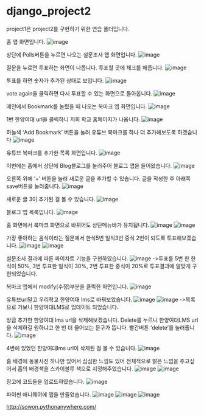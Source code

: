 # django_project2 <main>
project1은 project2를 구현하기 위한 연습 폴더입니다. 

홈 앱 화면입니다.
![image](https://github.com/sowon61/django_project/assets/115778827/d7c7ab74-bfeb-47ca-94c2-dc2c7b470cad)

상단에 Polls버튼을 누르면 나오는 설문조사 앱 화면입니다.
![image](https://github.com/sowon61/django_project/assets/115778827/bcad7c0c-d447-4735-8872-c1fed4c48bd4)

질문을 누르면 투표하는 화면이 나옵니다. 투표할 곳에 체크를 해줍니다.
![image](https://github.com/sowon61/django_project/assets/115778827/b64d4e0e-5358-41e3-a0ac-c39603fd07c7)

투표를 하면 숫자가 추가된 상태로 보입니다.
![image](https://github.com/sowon61/django_project/assets/115778827/ed1f28db-347d-42ca-a76d-0d95a843770c)

vote again을 클릭하면 다시 투표할 수 있는 화면으로 돌아옵니다.
![image](https://github.com/sowon61/django_project/assets/115778827/2fffd1a0-f55e-4dc5-aa18-4135a5aa0818)

메인에서 Bookmark를 눌렀을 때 나오는 북마크 앱 화면입니다.
![image](https://github.com/sowon61/django_project/assets/115778827/cac75ac8-64b5-423e-883e-862f4883c999)

1번 한양여대 url을 클릭하니 저희 학교 홈페이지가 나옵니다. 
![image](https://github.com/sowon61/django_project/assets/115778827/606a5afb-207c-413c-8a98-8a6418cd3748)

하늘색 ‘Add Bookmark’ 버튼을 눌러 유튜브 북마크를 하나 더 추가해보도록 하겠습니다
![image](https://github.com/sowon61/django_project/assets/115778827/b74d4049-64d3-43fe-83fc-f6db595c9eb7)

유튜브 북마크를 추가한 목록 화면입니다.
![image](https://github.com/sowon61/django_project/assets/115778827/41b9dfd1-605f-48f5-9c49-bd698bdad148)

이번에는 홈에서 상단에 Blog블로그를 눌러주어 블로그 앱을 들어왔습니다. 
![image](https://github.com/sowon61/django_project/assets/115778827/f6521a0f-1e4e-4ed1-8346-e3ff44d8c518)

오른쪽 위에 ‘+’ 버튼을 눌러 새로운 글을 추가할 수 있습니다. 글을 작성한 후 아래쪽 save버튼을 눌러줍니다. 
![image](https://github.com/sowon61/django_project/assets/115778827/645bf2fc-24f7-4534-b7b1-a53e305306b9)

새로운 글 3이 추가된 걸 볼 수 있습니다. 
![image](https://github.com/sowon61/django_project/assets/115778827/aa877714-25d8-4d7e-83cd-ed52411a3d76)

블로그 앱 목록입니다.
![image](https://github.com/sowon61/django_project/assets/115778827/ec23da8a-290e-43d5-97d8-b0257bafa7b4)

홈 화면에서 북마크 화면으로 바뀌어도 상단메뉴바가 유지됩니다. 
![image](https://github.com/sowon61/django_project/assets/115778827/4f574632-ab68-4ed3-9bb0-fd49a8457270)
![image](https://github.com/sowon61/django_project/assets/115778827/2c12ead2-9d82-4c31-b69c-d59b0dd3ecaa)

가장 좋아하는 음식이라는 질문에서 한식5번 일식3번 중식 2번이 되도록 투표해보겠습니다.
![image](https://github.com/sowon61/django_project/assets/115778827/0b0dd8e4-6775-46f7-a5bc-18947d6103bc)
![image](https://github.com/sowon61/django_project/assets/115778827/c105c1e9-c626-45b4-ae61-0fd04ae23900)

설문조사 결과에 따른 파이차트 기능을 구현하였습니다.
![image](https://github.com/sowon61/django_project/assets/115778827/1bdb730f-df41-43b5-9bc9-2b7c69c2ecdf) ->투표를 5번 한 한식이 50%, 3번 투표한 일식이 30%, 2번 투표한 중식이 20%로 투표결과에 알맞게 구현되었습니다. 

북마크 앱에서 modify(수정)부분을 클릭한 화면입니다.
![image](https://github.com/sowon61/django_project/assets/115778827/8b6c19f6-a552-4f70-9a67-5ded82dfd50d)

유튜브url말고 우리학교 한양여대 lms로 바꿔보았습니다.
![image](https://github.com/sowon61/django_project/assets/115778827/1ba6d46e-9ca0-442a-bd88-9319b63255fc)
![image](https://github.com/sowon61/django_project/assets/115778827/a2bf1fca-c275-4113-8f5f-b6491d321295)   ->목록으로 가보니 한양여대LMS로 업데이트 되었습니다.

방금 추가한 한양여대 lms url을 삭제해보겠습니다. Delete를 누르니 한양여대LMS url을 삭제하길 원하냐고 한 번 더 물어보는 문구가 뜹니다. 빨간버튼 ‘delete’를 눌러줍니다. 
![image](https://github.com/sowon61/django_project/assets/115778827/83f2be0c-708a-47b2-85f8-c470305fb584)

4번에 있었던 한양여대lms url이 삭제된 걸 볼 수 있습니다.
![image](https://github.com/sowon61/django_project/assets/115778827/68c86218-55e4-4ec7-91f9-919db45dafdf)

홈 배경에 동물사진 하나만 있어서 심심한 느낌도 있어 전체적으로 밝은 느낌을 주고싶어서 홈의 배경색을 스카이블루 색으로 지정해주었습니다. 
![image](https://github.com/sowon61/django_project/assets/115778827/2165c048-aebc-48f4-8533-30d3b1b64831)
![image](https://github.com/sowon61/django_project/assets/115778827/87be19c9-49cd-4d81-833c-668a8b63b3f4)

장고에 코드들을 업로드하였습니다.
![image](https://github.com/sowon61/django_project/assets/115778827/75d94f7f-aa90-4b42-9095-56c2f9039134)

파이썬 애니웨어에 앱을 만들었습니다. 
![image](https://github.com/sowon61/django_project/assets/115778827/115c716f-4cc0-4c08-b073-8cf93d013024)
![image](https://github.com/sowon61/django_project/assets/115778827/b2f46bd3-b878-4842-ad5d-d06a388d6246)
![image](https://github.com/sowon61/django_project/assets/115778827/7bc771a9-e969-4616-98f1-8546fd605751)

http://sowon.pythonanywhere.com/
